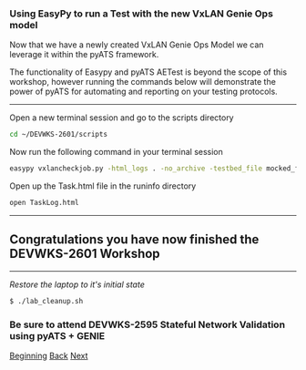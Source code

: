 ### Using EasyPy to run a Test with the new VxLAN Genie Ops model

Now that we have a newly created VxLAN Genie Ops Model we can leverage it within the pyATS framework.  

The functionality of Easypy and pyATS AETest is beyond the scope of this workshop, however running the commands below
will demonstrate the power of pyATS for automating and reporting on your testing protocols.

---

Open a new terminal session and go to the scripts directory

```bash
cd ~/DEVWKS-2601/scripts

```

Now run the following command in your terminal session

```bash
easypy vxlancheckjob.py -html_logs . -no_archive -testbed_file mocked_first.yaml 
```

Open up the Task.html file in the runinfo directory

```bash
open TaskLog.html
```

---




## Congratulations you have now finished the DEVWKS-2601 Workshop

---

*Restore the laptop to it's initial state*

```bash
$ ./lab_cleanup.sh
```

### Be sure to attend DEVWKS-2595 Stateful Network Validation using pyATS + GENIE


[Beginning](../README.md)   [Back](./step6.md)  [Next](./step1.md)

